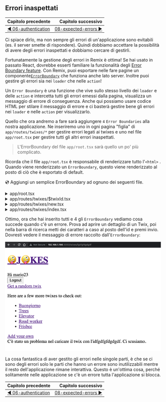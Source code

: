 ## Errori inaspettati

| Capitolo precedente  | Capitolo successivo     |
| :--------------- | ---------------: |
| [◀︎ 06-authentication](../06-authentication)| [08-expected-errors ▶︎](../08-expected-errors) |

Ci spiace dirlo, ma non sempre gli errori di un'applicazione sono evitabili (es. il server smette di rispondere). Quindi dobbiamo accettare la possibilità di avere degli errori inaspettati e dobbiamo cercare di gestirli.

Fortunatamente la gestione degli errori in Remix è ottima! Se hai usato in passato React, dovrebbe esserti familiare la funzionalità degli [Error Boundary feature](https://reactjs.org/docs/error-boundaries.html#gatsby-focus-wrapper). Con Remix, puoi esportare nelle fare pagine un componente[`ErrorBoundary`](https://remix.run/docs/en/v1.3.2-pre.0/api/conventions#errorboundary) che funziona anche lato server. Inoltre puoi gestire gli errori sia nei `loader` che nelle `action`!

Un `Error Boundary` è una funzione che vive sullo stesso livello dei `loader` e delle `action` e intercetta tutti gli errori emessi dalla pagina, visualizza un messaggio di errore di conseguenza. Anche qui possiamo usare codice HTML per stilare il messaggio di errore e ci basterà gestire bene gli errori nei `loader` e nelle `action` per visualizzarlo.

Quello che ora andremo a fare sarà aggiungere `4` `Error Boundaries` alla nostra applicazione. Ne inseriremo uno in ogni pagina "figlia" di `app/routes/twixes/*` per gestire errori legati ai twixes e uno nel file `app/root.tsx` per gestire tutti gli altri errori inaspettati.

> L'ErrorBoundary del file `app/root.tsx` sarà quello un po' più complicato.

Ricorda che il file `app/root.tsx` è responsabile di renderizzare tutto l'`<html>` . Quando viene renderizzato un `ErrorBoundary`, questo viene renderizzato al posto di ciò che è esportato di default.

💿 Aggiungi un semplice ErrorBoundary ad ognuno dei seguenti file.

<details>

<summary>app/root.tsx</summary>

```tsx filename=app/root.tsx lines=[57-67]
import type { LinksFunction } from "remix";
import { Links, LiveReload, Outlet } from "remix";

function Document({
  children,
  title = `Remix: So great, it's funny!`,
}: {
  children: React.ReactNode;
  title?: string;
}) {
  return (
    <html lang="en">
      <head>
        <meta charSet="utf-8" />
        <title>{title}</title>
        <Links />
      </head>
      <body>
        {children}
        <LiveReload />
      </body>
    </html>
  );
}

export default function App() {
  return (
    <Document>
      <Outlet />
    </Document>
  );
}

export function ErrorBoundary({ error }: { error: Error }) {
  return (
    <Document title="Uh-oh!">
      <div>
        <h1>App Error</h1>
        <pre>{error.message}</pre>
      </div>
    </Document>
  );
}
```

</details>

<details>

<summary>app/routes/twixes/$twixId.tsx</summary>

```tsx filename=app/routes/twixes/$twixId.tsx nocopy
// ...

import { Link, useLoaderData, useParams } from "remix";

// ...

export function ErrorBoundary() {
  const { twixId } = useParams();
  return (
    <div>{`C'è stato un problema nel caricare il twix con l'id ${twixId}. Ci scusiamo.`}</div>
  );
}
```

</details>

<details>

<summary>app/routes/twixes/new.tsx</summary>

```tsx filename=app/routes/twixes/new.tsx nocopy
// ...

export function ErrorBoundary() {
  return (
    <div>
      Qualcosa è andato storto, ci scusiamo.
    </div>
  );
}
```

</details>

<details>

<summary>app/routes/twixes/index.tsx</summary>

```tsx filename=app/routes/twixes/index.tsx nocopy
// ...

export function ErrorBoundary() {
  return (
    <div>
      Ooops! C'è stato un problema
    </div>
  );
}
```

</details>

Ottimo, ora che hai inserito tutti e 4 gli `ErrorBoundary` vediamo cosa succede quando c'è un errore. Prova ad aprire un dettaglio di un Twix, poi nella barra di ricerca metti dei caratteri a caso al posto dell'id e premi invio. Dovresti vedere il messaggio di errore raccolto dall'`ErrorBoundary`:

![Twix Page Error](../assets/07/unexpected-error.png)

La cosa fantastica di aver gestito gli errori nelle singole parti, è che se ci sono degli errori solo le parti che hanno un errore sono inutilizzabili mentre il resto dell'applicazione rimane interattiva. Questo è un'ottima cosa, perché solitamente nelle applicazione se c'è un errore tutta l'applicazione si blocca.

| Capitolo precedente  | Capitolo successivo     |
| :--------------- | ---------------: |
| [◀︎ 06-authentication](../06-authentication)| [08-expected-errors ▶︎](../08-expected-errors) |